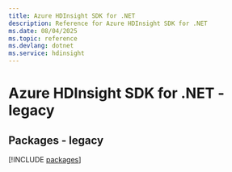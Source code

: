 ```yaml
---
title: Azure HDInsight SDK for .NET
description: Reference for Azure HDInsight SDK for .NET
ms.date: 08/04/2025
ms.topic: reference
ms.devlang: dotnet
ms.service: hdinsight
---
```

# Azure HDInsight SDK for .NET - legacy
## Packages - legacy
[!INCLUDE [packages](hdinsight-index.md)]